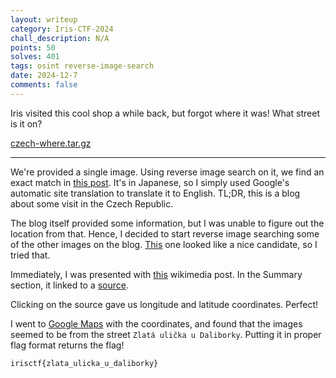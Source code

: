 ```yaml
---
layout: writeup
category: Iris-CTF-2024
chall_description: N/A
points: 50
solves: 401
tags: osint reverse-image-search
date: 2024-12-7
comments: false
---
```


Iris visited this cool shop a while back, but forgot where it was! What street is it on?  

[czech-where.tar.gz](https://github.com/Nightxade/ctf-writeups/blob/master/assets/CTFs/Iris-CTF-2024/czech-where.tar.gz)  

---

We're provided a single image. Using reverse image search on it, we find an exact match in [this post](http://tabiichigo.livedoor.biz/archives/51921024.html). It's in Japanese, so I simply used Google's automatic site translation to translate it to English. TL;DR, this is a blog about some visit in the Czech Republic.  

The blog itself provided some information, but I was unable to figure out the location from that. Hence, I decided to start reverse image searching some of the other images on the blog. [This](https://livedoor.blogimg.jp/rokitomo/imgs/6/1/61d5b9b2.jpg) one looked like a nice candidate, so I tried that.  

Immediately, I was presented with [this](https://commons.wikimedia.org/wiki/File:Ji%C5%99sk%C3%A1,_Pra%C5%BEsk%C3%BD_Hrad,_Hrad%C4%8Dany,_Praha,_Hlavn%C3%AD_M%C4%9Bsto_Praha,_%C4%8Cesk%C3%A1_Republika_(48792038977).jpg) wikimedia post. In the Summary section, it linked to a [source](https://geohack.toolforge.org/geohack.php?pagename=File:Ji%C5%99sk%C3%A1,_Pra%C5%BEsk%C3%BD_Hrad,_Hrad%C4%8Dany,_Praha,_Hlavn%C3%AD_M%C4%9Bsto_Praha,_%C4%8Cesk%C3%A1_Republika_(48792038977).jpg&params=050.091567_N_0014.403301_E_globe:Earth_type:camera_source:Flickr_&language=en).  

Clicking on the source gave us longitude and latitude coordinates. Perfect!  

I went to [Google Maps](https://www.google.com/maps/place/50%C2%B005'29.6%22N+14%C2%B024'11.9%22E/@50.0917429,14.4032919,20z/data=!4m4!3m3!8m2!3d50.0915556!4d14.4033056?entry=ttu) with the coordinates, and found that the images seemed to be from the street `Zlatá ulička u Daliborky`. Putting it in proper flag format returns the flag!  

    irisctf{zlata_ulicka_u_daliborky}